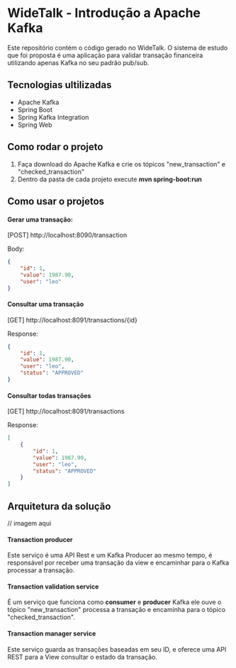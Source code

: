 # WideTalk - Introdução a Apache Kafka

Este repositório contém o código gerado no WideTalk. O sistema de estudo que foi proposta é uma aplicação para validar transação financeira utilizando
apenas Kafka no seu padrão pub/sub.

## Tecnologias ultilizadas
- Apache Kafka
- Spring Boot
- Spring Kafka Integration
- Spring Web

## Como rodar o projeto

1) Faça download do Apache Kafka e crie os tópicos "new_transaction" e "checked_transaction"
2) Dentro da pasta de cada projeto execute <b>mvn spring-boot:run</b>

## Como usar o projetos

#### Gerar uma transação:

[POST] http://localhost:8090/transaction

Body:
```json
{
	"id": 1,
	"value": 1987.90,
	"user": "leo"
}
``` 
#### Consultar uma transação
[GET] http://localhost:8091/transactions/{id}

Response:
```json
{
	"id": 1,
	"value": 1987.90,
	"user": "leo",
	"status": "APPROVED"
}
```
#### Consultar todas transações
[GET] http://localhost:8091/transactions

Response:
```json
[
    {
        "id": 1,
        "value": 1987.90,
        "user": "leo",
        "status": "APPROVED"
    }
]
```

## Arquitetura da solução

// imagem aqui

#### Transaction producer

Este serviço é uma API Rest e um Kafka Producer ao mesmo tempo, é responsável por receber uma transação
da view e encaminhar para o Kafka processar a transação.

#### Transaction validation service

É um serviço que funciona como <b>consumer</b> e <b>producer</b> Kafka ele ouve o tópico "new_transaction" processa a 
transação e encaminha para o tópico "checked_transaction".

#### Transaction manager service

Este serviço guarda as transações baseadas em seu ID, e oferece uma API REST para a View consultar o estado da transação.

